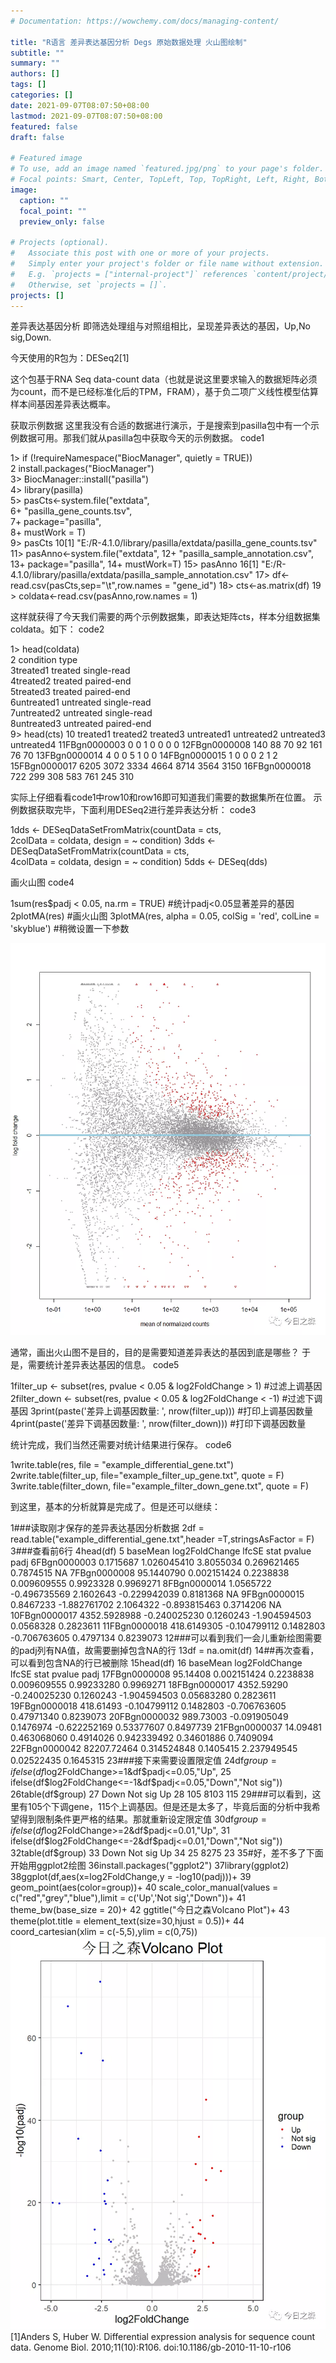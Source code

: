 ```yaml
---
# Documentation: https://wowchemy.com/docs/managing-content/

title: "R语言 差异表达基因分析 Degs 原始数据处理 火山图绘制"
subtitle: ""
summary: ""
authors: []
tags: []
categories: []
date: 2021-09-07T08:07:50+08:00
lastmod: 2021-09-07T08:07:50+08:00
featured: false
draft: false

# Featured image
# To use, add an image named `featured.jpg/png` to your page's folder.
# Focal points: Smart, Center, TopLeft, Top, TopRight, Left, Right, BottomLeft, Bottom, BottomRight.
image:
  caption: ""
  focal_point: ""
  preview_only: false

# Projects (optional).
#   Associate this post with one or more of your projects.
#   Simply enter your project's folder or file name without extension.
#   E.g. `projects = ["internal-project"]` references `content/project/deep-learning/index.md`.
#   Otherwise, set `projects = []`.
projects: []
---
```

差异表达基因分析
即筛选处理组与对照组相比，呈现差异表达的基因，Up,No sig,Down.

今天使用的R包为：DESeq2[1]

这个包基于RNA Seq data-count data（也就是说这里要求输入的数据矩阵必须为count，而不是已经标准化后的TPM，FRAM），基于负二项广义线性模型估算样本间基因差异表达概率。

获取示例数据
这里我没有合适的数据进行演示，于是搜索到pasilla包中有一个示例数据可用。那我们就从pasilla包中获取今天的示例数据。
code1

1> if (!requireNamespace("BiocManager", quietly = TRUE))  
2  install.packages("BiocManager")  
3> BiocManager::install("pasilla")  
4> library(pasilla)  
5> pasCts<-system.file("extdata",  
6+                     "pasilla_gene_counts.tsv",  
7+                     package="pasilla",  
8+                     mustWork = T)  
9> pasCts 
10[1] "E:/R-4.1.0/library/pasilla/extdata/pasilla_gene_counts.tsv" 
11> pasAnno<-system.file("extdata", 
12+                      "pasilla_sample_annotation.csv", 
13+                      package="pasilla", 
14+                      mustWork=T) 
15> pasAnno 
16[1] "E:/R-4.1.0/library/pasilla/extdata/pasilla_sample_annotation.csv" 
17> df<-read.csv(pasCts,sep="\t",row.names = "gene_id") 
18> cts<-as.matrix(df) 
19   > coldata<-read.csv(pasAnno,row.names = 1)

这样就获得了今天我们需要的两个示例数据集，即表达矩阵cts，样本分组数据集coldata。如下：
code2

1> head(coldata)  
2           condition        type  
3treated1     treated single-read  
4treated2     treated  paired-end  
5treated3     treated  paired-end  
6untreated1 untreated single-read  
7untreated2 untreated single-read  
8untreated3 untreated  paired-end  
9> head(cts) 
10            treated1 treated2 treated3 untreated1 untreated2 untreated3 untreated4 
11FBgn0000003        0        0        1          0          0          0          0 
12FBgn0000008      140       88       70         92        161         76         70 
13FBgn0000014        4        0        0          5          1          0          0 
14FBgn0000015        1        0        0          0          2          1          2 
15FBgn0000017     6205     3072     3334       4664       8714       3564       3150 
16FBgn0000018      722      299      308        583        761        245        310

实际上仔细看看code1中row10和row16即可知道我们需要的数据集所在位置。
示例数据获取完毕，下面利用DESeq2进行差异表达分析：
code3

1dds <- DESeqDataSetFromMatrix(countData = cts,  
2colData = coldata, design = ~ condition) 
3dds <- DESeqDataSetFromMatrix(countData = cts,  
4colData = coldata, design = ~ condition) 
5dds <- DESeq(dds)    

画火山图
code4

1sum(res$padj < 0.05, na.rm = TRUE)    #统计padj<0.05显著差异的基因
2plotMA(res)    #画火山图
3plotMA(res, alpha = 0.05, colSig = 'red', colLine = 'skyblue')    #稍微设置一下参数

![](p1.png)

通常，画出火山图不是目的，目的是需要知道差异表达的基因到底是哪些？
于是，需要统计差异表达基因的信息。
code5

1filter_up <- subset(res, pvalue < 0.05 & log2FoldChange > 1) #过滤上调基因
2filter_down <- subset(res, pvalue < 0.05 & log2FoldChange < -1) #过滤下调基因
3print(paste('差异上调基因数量: ', nrow(filter_up)))  #打印上调基因数量
4print(paste('差异下调基因数量: ', nrow(filter_down)))  #打印下调基因数量

统计完成，我们当然还需要对统计结果进行保存。
code6

1write.table(res, file = "example_differential_gene.txt")  
2write.table(filter_up, file="example_filter_up_gene.txt", quote = F)   
3write.table(filter_down, file="example_filter_down_gene.txt", quote = F)

到这里，基本的分析就算是完成了。但是还可以继续：

1###读取刚才保存的差异表达基因分析数据
 2df = read.table("example_differential_gene.txt",header =T,stringsAsFactor = F)
 3###查看前6行
 4head(df)
 5                baseMean log2FoldChange     lfcSE         stat    pvalue      padj
 6FBgn0000003    0.1715687    1.026045410 3.8055034  0.269621465 0.7874515        NA
 7FBgn0000008   95.1440790    0.002151424 0.2238838  0.009609555 0.9923328 0.9969271
 8FBgn0000014    1.0565722   -0.496735569 2.1602643 -0.229942039 0.8181368        NA
 9FBgn0000015    0.8467233   -1.882761702 2.1064322 -0.893815463 0.3714206        NA
10FBgn0000017 4352.5928988   -0.240025230 0.1260243 -1.904594503 0.0568328 0.2823611
11FBgn0000018  418.6149305   -0.104799112 0.1482803 -0.706763605 0.4797134 0.8239073
12###可以看到我们一会儿重新绘图需要的padj列有NA值，故需要删掉包含NA的行
13df = na.omit(df)
14##再次查看，可以看到包含NA的行已被删除
15head(df)
16               baseMean log2FoldChange     lfcSE         stat     pvalue      padj
17FBgn0000008    95.14408    0.002151424 0.2238838  0.009609555 0.99233280 0.9969271
18FBgn0000017  4352.59290   -0.240025230 0.1260243 -1.904594503 0.05683280 0.2823611
19FBgn0000018   418.61493   -0.104799112 0.1482803 -0.706763605 0.47971340 0.8239073
20FBgn0000032   989.73003   -0.091905049 0.1476974 -0.622252169 0.53377607 0.8497739
21FBgn0000037    14.09481    0.463068060 0.4914026  0.942339492 0.34601886 0.7409094
22FBgn0000042 82207.72464    0.314524848 0.1405415  2.237949545 0.02522435 0.1645315
23###接下来需要设置限定值
24df$group = ifelse(df$log2FoldChange>=1&df$padj<=0.05,"Up",
25                  ifelse(df$log2FoldChange<=-1&df$padj<=0.05,"Down","Not sig"))
26table(df$group)
27   Down Not sig      Up 
28    105    8103     115 
29###可以看到，这里有105个下调gene，115个上调基因。但是还是太多了，毕竟后面的分析中我希望得到限制条件更严格的结果。那就重新设定限定值
30df$group = ifelse(df$log2FoldChange>=2&df$padj<=0.01,"Up",
31                  ifelse(df$log2FoldChange<=-2&df$padj<=0.01,"Down","Not sig"))
32table(df$group)
33   Down Not sig      Up 
34    25    8275     23
35#好，差不多了下面开始用ggplot2绘图 
36install.packages("ggplot2")
37library(ggplot2)
38ggplot(df,aes(x=log2FoldChange,y = -log10(padj)))+
39  geom_point(aes(color=group))+
40  scale_color_manual(values = c("red","grey","blue"),limit = c('Up','Not sig',"Down"))+
41  theme_bw(base_size = 20)+
42  ggtitle("今日之森Volcano Plot")+
43  theme(plot.title = element_text(size=30,hjust = 0.5))+
44  coord_cartesian(xlim = c(-5,5),ylim = c(0,75))
![](p2.png)
[1]Anders S, Huber W. Differential expression analysis for sequence count data. Genome Biol. 2010;11(10):R106. doi:10.1186/gb-2010-11-10-r106  